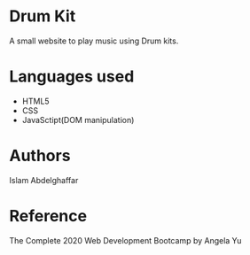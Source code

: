 # Drum Kit
A small website to play music using Drum kits.

# Languages used
+ HTML5
+ CSS
+ JavaSctipt(DOM manipulation)

# Authors 
Islam Abdelghaffar

# Reference
The Complete 2020 Web Development Bootcamp by Angela Yu
